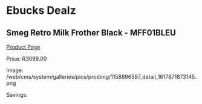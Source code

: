 
# Ebucks Dealz
## Smeg Retro Milk Frother Black - MFF01BLEU
[Product Page](https://www.ebucks.com/web/shop/productSelected.do?prodId=1158896597&catId=704984897)

Price: R3099.00

Image: /web/cms/system/galleries/pics/prodimg/1158896597_detail_1617871873145.png

Savings: 


	